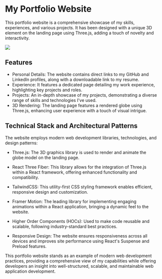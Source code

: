 # My Portfolio Website

This portfolio website is a comprehensive showcase of my skills, experiences, and various projects. It has been designed with a unique 3D element on the landing page using Three.js, adding a touch of novelty and interactivity.

<img src="https://github.com/Orphy123/Oheneba-Portfolio-Website/blob/main/images/ph1.png" />



## Features
- Personal Details: The website contains direct links to my GitHub and LinkedIn profiles, along with a downloadable link to my resume.
- Experience:  It features a dedicated page detailing my work experience, highlighting key projects and roles.
- Projects:  An in-depth showcase of my projects, demonstrating a diverse range of skills and technologies I've used.
- 3D Rendering: The landing page features a rendered globe using Three.js, enhancing user experience with a touch of visual intrigue.



## Technical Stack and Architectural Patterns

The website employs modern web development libraries, technologies, and design patterns:

- Three.js: The 3D graphics library is used to render and animate the globe model on the landing page.

- React Three Fiber: This library allows for the integration of Three.js within a React framework, offering enhanced functionality and compatibility.

- TailwindCSS: This utility-first CSS styling framework enables efficient, responsive design and customization.

- Framer Motion: The leading library for implementing engaging animations within a React application, bringing a dynamic feel to the website.

- Higher Order Components (HOCs): Used to make code reusable and scalable, following industry-standard best practices.

- Responsive Design: The website ensures responsiveness across all devices and improves site performance using React's Suspense and Preload features.

This portfolio website stands as an example of modern web development practices, providing a comprehensive view of my capabilities while offering developers an insight into well-structured, scalable, and maintainable web application development.
